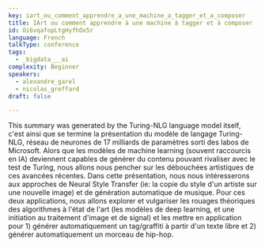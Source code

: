 ```yaml
---
key: iart_ou_comment_apprendre_a_une_machine_a_tagger_et_a_composer
title: IArt ou comment apprendre à une machine à tagger et à composer
id: Oi6vqafopLtgHyfhOx5r
language: French
talkType: conference
tags:
  - _bigdata___ai
complexity: Beginner
speakers:
  - alexandre_garel
  - nicolas_greffard
draft: false

---
```


This summary was generated by the Turing-NLG language model itself, c'est ainsi que se termine la présentation du modèle de langage Turing-NLG, réseau de neurones de 17 milliards de paramètres sorti des labos de Microsoft.
Alors que les modèles de machine learning (souvent raccourcis en IA) deviennent capables de générer du contenu pouvant rivaliser avec le test de Turing, nous allons nous pencher sur les débouchées artistiques de ces avancées récentes.
Dans cette présentation, nous nous intéresserons aux approches de Neural Style Transfer (ie: la copie du style d'un artiste sur une nouvelle image) et de génération automatique de musique. Pour ces deux applications, nous allons explorer et vulgariser les rouages théoriques des algorithmes à l'état de l'art (les modèles de deep learning, et une initiation au traitement d'image et de signal) et les mettre en application pour 1) générer automatiquement un tag/graffiti à partir d'un texte libre et 2) générer automatiquement un morceau de hip-hop.